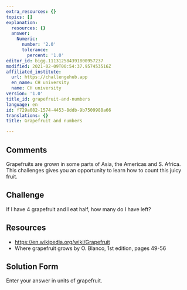 ```yaml
---
extra_resources: {}
topics: []
explanation:
  resources: {}
  answer:
    Numeric:
      number: '2.0'
      tolerance:
        percent: '1.0'
editor_id: bigg.111312584391800957237
modified: 2021-02-09T00:54:37.957453516Z
affiliated_institute:
  url: https://challengehub.app
  en_name: CH university
  name: CH university
version: '1.0'
title_id: grapefruit-and-numbers
language: en
id: f729a082-1574-4453-8ddb-9b7509988a66
translations: {}
title: Grapefruit and numbers

---
```


## Comments
Grapefruits are grown in some parts of Asia, the Americas and S. Africa. This challenges gives you an opportunity to learn how to count this juicy fruit.


## Challenge
If I have 4 grapefruit and I eat half, how many do I have left?


## Resources
- https://en.wikipedia.org/wiki/Grapefruit
- Where grapefruit grows by O. Blanco, 1st edition, pages 49-56

## Solution Form
Enter your answer in units of grapefruit.